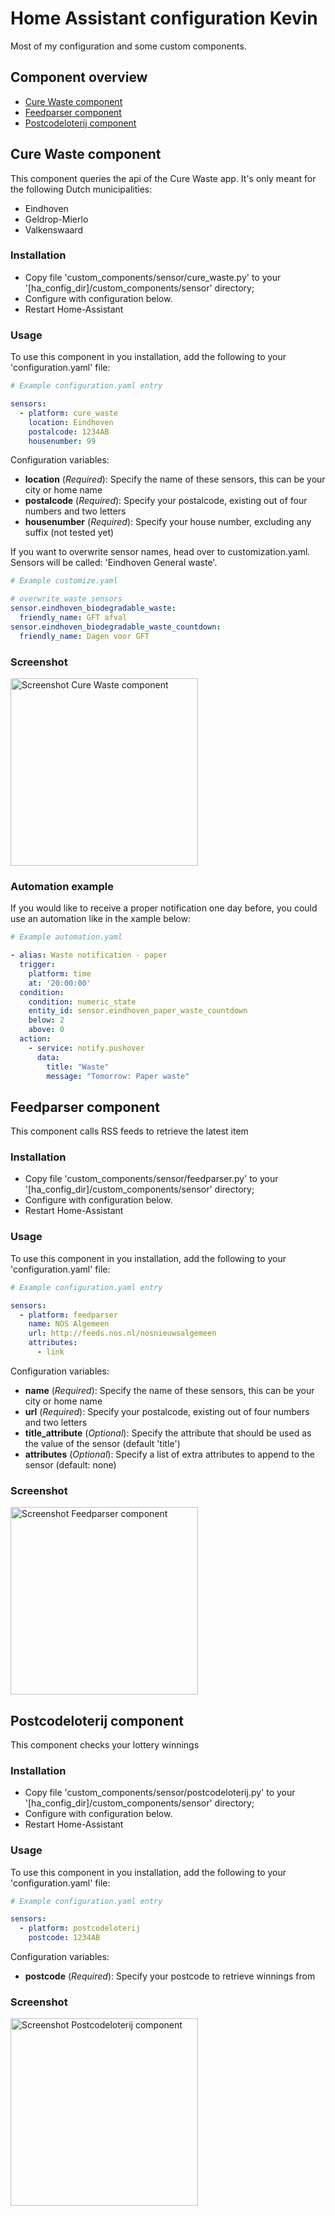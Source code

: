 # Home Assistant configuration Kevin

Most of my configuration and some custom components.

Component overview
------------------
  * [Cure Waste component](#cure-waste-component)
  * [Feedparser component](#feedparser-component)
  * [Postcodeloterij component](#postcodeloterij-component)

## Cure Waste component

This component queries the api of the Cure Waste app. It's only meant for the following Dutch municipalities:
* Eindhoven
* Geldrop-Mierlo
* Valkenswaard

### Installation

- Copy file 'custom_components/sensor/cure_waste.py' to your '[ha_config_dir]/custom_components/sensor' directory;
- Configure with configuration below.
- Restart Home-Assistant

### Usage

To use this component in you installation, add the following to your 'configuration.yaml' file:

```yaml
# Example configuration.yaml entry

sensors:
  - platform: cure_waste
    location: Eindhoven
    postalcode: 1234AB
    housenumber: 99
```

Configuration variables:

- **location** (*Required*): Specify the name of these sensors, this can be your city or home name
- **postalcode** (*Required*): Specify your postalcode, existing out of four numbers and two letters
- **housenumber** (*Required*): Specify your house number, excluding any suffix (not tested yet)

If you want to overwrite sensor names, head over to customization.yaml.
Sensors will be called: 'Eindhoven General waste'.

```yaml
# Example customize.yaml

# overwrite waste sensors
sensor.eindhoven_biodegradable_waste:
  friendly_name: GFT afval
sensor.eindhoven_biodegradable_waste_countdown:
  friendly_name: Dagen voor GFT

```

### Screenshot

<img src="https://raw.githubusercontent.com/kvanhoorn/hass/master/screenshots/cure_waste_dashboard.png" alt="Screenshot Cure Waste component" width="300">

### Automation example

If you would like to receive a proper notification one day before, you could use an automation like in the xample below:

```yaml
# Example automation.yaml

- alias: Waste notification - paper
  trigger:
    platform: time
    at: '20:00:00'
  condition:
    condition: numeric_state
    entity_id: sensor.eindhoven_paper_waste_countdown
    below: 2
    above: 0
  action:
    - service: notify.pushover
      data:
        title: "Waste"
        message: "Tomorrow: Paper waste"

```

## Feedparser component

This component calls RSS feeds to retrieve the latest item

### Installation

- Copy file 'custom_components/sensor/feedparser.py' to your '[ha_config_dir]/custom_components/sensor' directory;
- Configure with configuration below.
- Restart Home-Assistant

### Usage

To use this component in you installation, add the following to your 'configuration.yaml' file:

```yaml
# Example configuration.yaml entry

sensors:
  - platform: feedparser
    name: NOS Algemeen
    url: http://feeds.nos.nl/nosnieuwsalgemeen
    attributes:
      - link
```

Configuration variables:

- **name** (*Required*): Specify the name of these sensors, this can be your city or home name
- **url** (*Required*): Specify your postalcode, existing out of four numbers and two letters
- **title_attribute** (*Optional*): Specify the attribute that should be used as the value of the sensor (default 'title')
- **attributes** (*Optional*): Specify a list of extra attributes to append to the sensor (default: none)

### Screenshot

<img src="https://raw.githubusercontent.com/kvanhoorn/hass/master/screenshots/feedparser_dashboard.png" alt="Screenshot Feedparser component" width="300">

## Postcodeloterij component

This component checks your lottery winnings

### Installation

- Copy file 'custom_components/sensor/postcodeloterij.py' to your '[ha_config_dir]/custom_components/sensor' directory;
- Configure with configuration below.
- Restart Home-Assistant

### Usage

To use this component in you installation, add the following to your 'configuration.yaml' file:

```yaml
# Example configuration.yaml entry

sensors:
  - platform: postcodeloterij
    postcode: 1234AB
```

Configuration variables:

- **postcode** (*Required*): Specify your postcode to retrieve winnings from

### Screenshot

<img src="https://raw.githubusercontent.com/kvanhoorn/hass/master/screenshots/postcodeloterij_dashboard.png" alt="Screenshot Postcodeloterij component" width="300">
